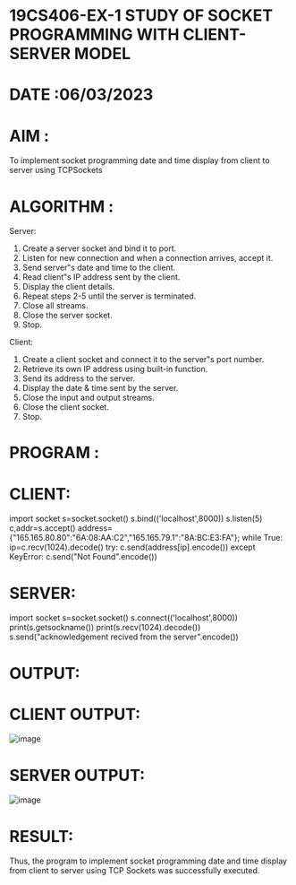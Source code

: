 # 19CS406-EX-1 STUDY OF SOCKET PROGRAMMING WITH CLIENT-SERVER MODEL

# DATE :06/03/2023

# AIM :

To implement socket programming date and time display from client to server using TCPSockets





# ALGORITHM :

Server:
1. Create a server socket and bind it to port.
2. Listen for new connection and when a connection arrives, accept it.
3. Send server‟s date and time to the client.
4. Read client‟s IP address sent by the client.
5. Display the client details.
6. Repeat steps 2-5 until the server is terminated.
7. Close all streams.
8. Close the server socket.
9. Stop.

Client:
1. Create a client socket and connect it to the server‟s port number.
2. Retrieve its own IP address using built-in function.
3. Send its address to the server.
4. Display the date & time sent by the server.
5. Close the input and output streams.
6. Close the client socket.
7. Stop.




# PROGRAM :

# CLIENT:
import socket
s=socket.socket()
s.bind(('localhost',8000))
s.listen(5)
c,addr=s.accept()
address={"165.165.80.80":"6A:08:AA:C2","165.165.79.1":"8A:BC:E3:FA"};
while True:
ip=c.recv(1024).decode()
try:
c.send(address[ip].encode())
except KeyError:
c.send("Not Found".encode())

# SERVER:
import socket
s=socket.socket()
s.connect(('localhost',8000))
print(s.getsockname())
print(s.recv(1024).decode())
s.send("acknowledgement recived from the server".encode())







# OUTPUT:
# CLIENT OUTPUT:

![image](https://github.com/kasivishvanathV/19CS406-EX-1/assets/118787417/63e1b59b-5244-4bfc-af38-ebbacde5cee8)





# SERVER OUTPUT:

![image](https://github.com/kasivishvanathV/19CS406-EX-1/assets/118787417/71e327f8-3db0-4a99-b312-649a2b5389a1)






# RESULT:
Thus, the program to implement socket programming date and time display from client to server
using TCP Sockets was successfully executed.

